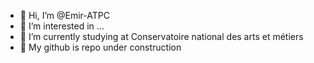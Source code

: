 - 👋 Hi, I’m @Emir-ATPC
- 👀 I’m interested in ...
- 🌱 I’m currently studying at Conservatoire national des arts et métiers 
- 🔧 My github is repo under construction

<!---
Emir-ATPC/Emir-ATPC is a ✨ special ✨ repository because its `README.md` (this file) appears on your GitHub profile.
You can click the Preview link to take a look at your changes.
--->
